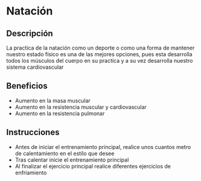 # **Natación**



## Descripción

La practica de la natación como un deporte o como una forma de mantener nuestro estado físico es una de las mejores opciones, pues  esta desarrolla todos los músculos del cuerpo en su practica y a su vez desarrolla nuestro sistema cardiovascular



## Beneficios

- Aumento en la masa muscular
- Aumento en la resistencia muscular y cardiovascular
- Aumento en la resistencia pulmonar



## Instrucciones 

- Antes de iniciar el entrenamiento principal, realice unos cuantos metro de calentamiento en el estilo que desee
- Tras calentar inicie el entrenamiento principal
- Al finalizar el ejercicio principal realice diferentes ejercicios de enfriamiento





